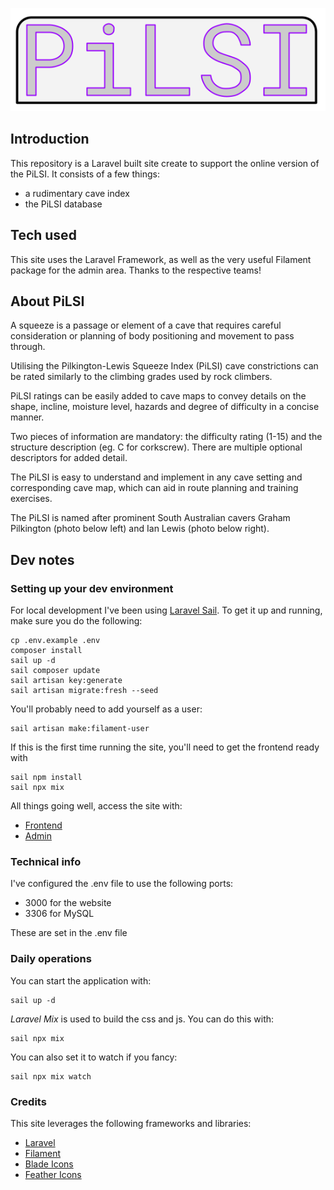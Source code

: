 <p align="center">

![title](pilsi-logo.png "Pilkington-Lewis Squeeze Index")

</p>

## Introduction

This repository is a Laravel built site create to support the online version of the PiLSI.  It consists of a few things:

* a rudimentary cave index
* the PiLSI database

## Tech used

This site uses the Laravel Framework, as well as the very useful Filament package for the admin area.  Thanks to the respective teams!

## About PiLSI

A squeeze is a passage or element of a cave that requires careful consideration or planning of body positioning and movement to pass through.

Utilising the Pilkington-Lewis Squeeze Index (PiLSI) cave constrictions can be rated similarly to the climbing grades used by rock climbers.

PiLSI ratings can be easily added to  cave maps to convey details on the shape, incline, moisture level, hazards and degree of difficulty in a concise manner.

Two pieces of information are mandatory: the difficulty rating (1-15) and the structure description (eg. C for corkscrew). There are multiple optional descriptors for added detail.

The PiLSI is easy to understand and implement in any cave setting and corresponding cave map, which can aid in route planning and training exercises.

The PiLSI is named after prominent South Australian cavers Graham Pilkington (photo below left) and Ian Lewis (photo below right).

## Dev notes

### Setting up your dev environment

For local development I've been using [Laravel Sail](https://laravel.com/docs/9.x/sail).  To get it up and running, make sure you do the following:

    cp .env.example .env
    composer install
    sail up -d
    sail composer update
    sail artisan key:generate
    sail artisan migrate:fresh --seed

You'll probably need to add yourself as a user:

    sail artisan make:filament-user

If this is the first time running the site, you'll need to get the frontend ready with

    sail npm install
    sail npx mix

All things going well, access the site with:

* [Frontend](http://localhost:3000)
* [Admin](http://localhost:3000/admin)

### Technical info

I've configured the .env file to use the following ports:

* 3000 for the website
* 3306 for MySQL

These are set in the .env file

### Daily operations

You can start the application with:

    sail up -d

*Laravel Mix* is used to build the css and js.  You can do this with:

    sail npx mix

You can also set it to watch if you fancy:

    sail npx mix watch

### Credits

This site leverages the following frameworks and libraries:

* [Laravel](https://laravel.com/)
* [Filament](https://filamentphp.com/)
* [Blade Icons](https://github.com/blade-ui-kit/blade-icons)
* [Feather Icons](https://github.com/brunocfalcao/blade-feather-icons)
